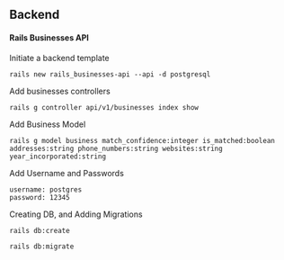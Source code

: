 ## Backend
#### Rails Businesses API

Initiate a backend template
```
rails new rails_businesses-api --api -d postgresql
```

Add businesses controllers
```
rails g controller api/v1/businesses index show
```

Add Business Model
```
rails g model business match_confidence:integer is_matched:boolean addresses:string phone_numbers:string websites:string year_incorporated:string
```

Add Username and Passwords
```
username: postgres
password: 12345
```

Creating DB, and Adding Migrations
```
rails db:create
```
```
rails db:migrate
```

